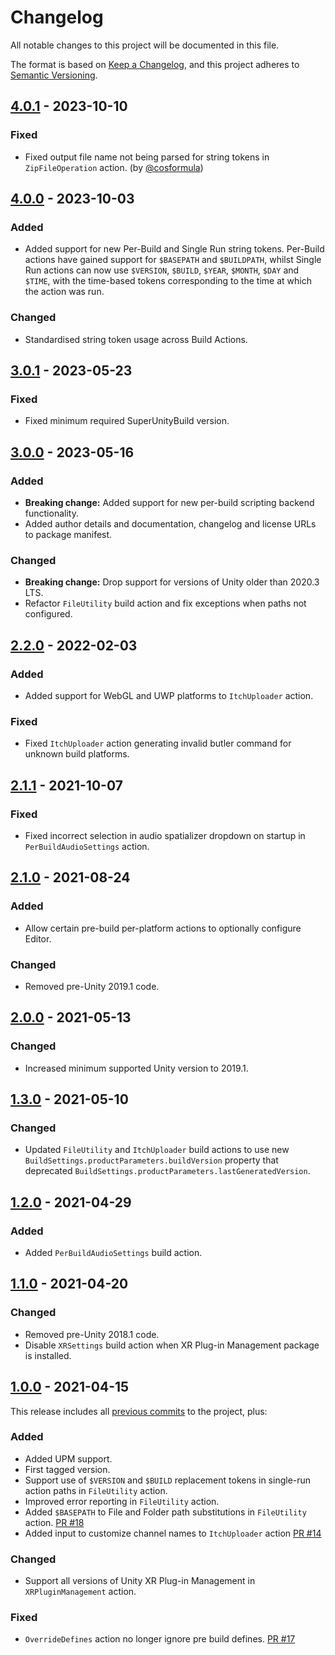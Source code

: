 # Changelog

All notable changes to this project will be documented in this file.

The format is based on [Keep a Changelog](https://keepachangelog.com/en/1.0.0/),
and this project adheres to [Semantic Versioning](https://semver.org/spec/v2.0.0.html).

<!-- ## [Unreleased] -->

## [4.0.1] - 2023-10-10

### Fixed

-   Fixed output file name not being parsed for string tokens in `ZipFileOperation` action. (by [@cosformula](https://github.com/cosformula))

## [4.0.0] - 2023-10-03

### Added

-   Added support for new Per-Build and Single Run string tokens. Per-Build actions have gained support for `$BASEPATH` and `$BUILDPATH`, whilst Single Run actions can now use `$VERSION`, `$BUILD`, `$YEAR`, `$MONTH`, `$DAY` and `$TIME`, with the time-based tokens corresponding to the time at which the action was run.

### Changed

-   Standardised string token usage across Build Actions.

## [3.0.1] - 2023-05-23

### Fixed

-   Fixed minimum required SuperUnityBuild version.

## [3.0.0] - 2023-05-16

### Added

-   **Breaking change:** Added support for new per-build scripting backend functionality.
-   Added author details and documentation, changelog and license URLs to package manifest.

### Changed

-   **Breaking change:** Drop support for versions of Unity older than 2020.3 LTS.
-   Refactor `FileUtility` build action and fix exceptions when paths not configured.

## [2.2.0] - 2022-02-03

### Added

-   Added support for WebGL and UWP platforms to `ItchUploader` action.

### Fixed

-   Fixed `ItchUploader` action generating invalid butler command for unknown build platforms.

## [2.1.1] - 2021-10-07

### Fixed

-   Fixed incorrect selection in audio spatializer dropdown on startup in `PerBuildAudioSettings` action.

## [2.1.0] - 2021-08-24

### Added

-   Allow certain pre-build per-platform actions to optionally configure Editor.

### Changed

-   Removed pre-Unity 2019.1 code.

## [2.0.0] - 2021-05-13

### Changed

-   Increased minimum supported Unity version to 2019.1.

## [1.3.0] - 2021-05-10

### Changed

-   Updated `FileUtility` and `ItchUploader` build actions to use new `BuildSettings.productParameters.buildVersion` property that deprecated `BuildSettings.productParameters.lastGeneratedVersion`.

## [1.2.0] - 2021-04-29

### Added

-   Added `PerBuildAudioSettings` build action.

## [1.1.0] - 2021-04-20

### Changed

-   Removed pre-Unity 2018.1 code.
-   Disable `XRSettings` build action when XR Plug-in Management package is installed.

## [1.0.0] - 2021-04-15

This release includes all [previous commits][1.0.0] to the project, plus:

### Added

-   Added UPM support.
-   First tagged version.
-   Support use of `$VERSION` and `$BUILD` replacement tokens in single-run action paths in `FileUtility` action.
-   Improved error reporting in `FileUtility` action.
-   Added `$BASEPATH` to File and Folder path substitutions in `FileUtility` action. [PR #18](https://github.com/superunitybuild/buildactions/pull/18)
-   Added input to customize channel names to `ItchUploader` action [PR #14](https://github.com/superunitybuild/buildactions/pull/14)

### Changed

-   Support all versions of Unity XR Plug-in Management in `XRPluginManagement` action.

### Fixed

-   `OverrideDefines` action no longer ignore pre build defines. [PR #17](https://github.com/superunitybuild/buildactions/pull/17)

[unreleased]: https://github.com/superunitybuild/buildactions/compare/v4.0.1...HEAD
[4.0.1]: https://github.com/superunitybuild/buildactions/compare/v4.0.0...v4.0.1
[4.0.0]: https://github.com/superunitybuild/buildactions/compare/v3.0.1...v4.0.0
[3.0.1]: https://github.com/superunitybuild/buildactions/compare/v3.0.0...v3.0.1
[3.0.0]: https://github.com/superunitybuild/buildactions/compare/v2.2.0...v3.0.0
[2.2.0]: https://github.com/superunitybuild/buildactions/compare/v2.1.1...v2.2.0
[2.1.1]: https://github.com/superunitybuild/buildactions/compare/v2.1.0...v2.1.1
[2.1.0]: https://github.com/superunitybuild/buildactions/compare/v2.0.0...v2.1.0
[2.0.0]: https://github.com/superunitybuild/buildactions/compare/v1.3.0...v2.0.0
[1.3.0]: https://github.com/superunitybuild/buildactions/compare/v1.2.0...v1.3.0
[1.2.0]: https://github.com/superunitybuild/buildactions/compare/v1.1.0...v1.2.0
[1.1.0]: https://github.com/superunitybuild/buildactions/compare/v1.0.0...v1.1.0
[1.0.0]: https://github.com/superunitybuild/buildactions/compare/5951d33...v1.0.0

